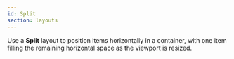 ```yaml
---
id: Split
section: layouts
---
```

Use a **Split** layout to position items horizontally in a container, with one item filling the remaining horizontal space as the viewport is resized.
